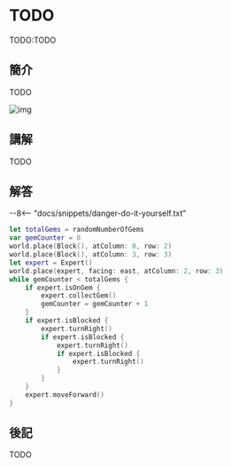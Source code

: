 # TODO

TODO:TODO

## 簡介

TODO

![img](https://imagedelivery.net/cdkaXPuFls5qlrh3GM4hfA/ae7a952f-38a3-4d0e-9802-59846545b600/public)

## 講解

TODO

## 解答

--8<-- "docs/snippets/danger-do-it-yourself.txt"

```swift linenums="1"
let totalGems = randomNumberOfGems
var gemCounter = 0
world.place(Block(), atColumn: 0, row: 2)
world.place(Block(), atColumn: 3, row: 3)
let expert = Expert()
world.place(expert, facing: east, atColumn: 2, row: 3)
while gemCounter < totalGems {
    if expert.isOnGem {
        expert.collectGem()
        gemCounter = gemCounter + 1
    }
    if expert.isBlocked {
        expert.turnRight()
        if expert.isBlocked {
            expert.turnRight()
            if expert.isBlocked {
                expert.turnRight()
            }
        }
    }
    expert.moveForward()
}
```

## 後記

TODO
